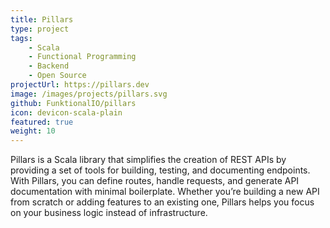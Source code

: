 ```yaml
---
title: Pillars
type: project
tags:
    - Scala
    - Functional Programming
    - Backend
    - Open Source
projectUrl: https://pillars.dev
image: /images/projects/pillars.svg
github: FunktionalIO/pillars
icon: devicon-scala-plain
featured: true
weight: 10
---
```

Pillars is a Scala library that simplifies the creation of REST APIs by providing a set of tools for building, testing, and documenting endpoints.
With Pillars, you can define routes, handle requests, and generate API documentation with minimal boilerplate.
Whether you’re building a new API from scratch or adding features to an existing one, Pillars helps you focus on your business logic instead of infrastructure.
<!--more-->